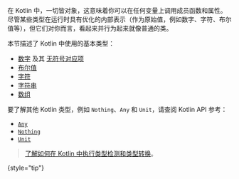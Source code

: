 [//]: # (title: 基本类型)

在 Kotlin 中，一切皆对象，这意味着你可以在任何变量上调用成员函数和属性。尽管某些类型在运行时具有优化的内部表示（作为原始值，例如数字、字符、布尔值等），但它们对你而言，看起来并行为起来就像普通的类。

本节描述了 Kotlin 中使用的基本类型：

*   [数字](numbers.md) 及其 [无符号对应项](unsigned-integer-types.md)
*   [布尔值](booleans.md)
*   [字符](characters.md)
*   [字符串](strings.md)
*   [数组](arrays.md)

要了解其他 Kotlin 类型，例如 `Nothing`、`Any` 和 `Unit`，请查阅 Kotlin API 参考：

*   [`Any`](https://kotlinlang.org/api/latest/jvm/stdlib/kotlin/-any/)
*   [`Nothing`](https://kotlinlang.org/api/latest/jvm/stdlib/kotlin/-nothing.html)
*   [`Unit`](https://kotlinlang.org/api/latest/jvm/stdlib/kotlin/-unit/)

> [了解如何在 Kotlin 中执行类型检测和类型转换](typecasts.md)。
>
{style="tip"}